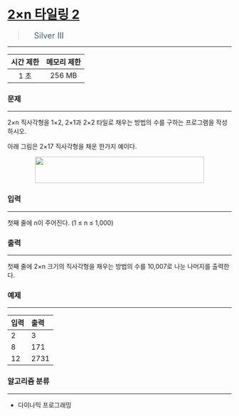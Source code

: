 # [2×n 타일링 2](https://www.acmicpc.net/problem/11727)

> <img src="https://d2gd6pc034wcta.cloudfront.net/tier/8.svg" width="16" heigth="21" style = "vertical-align: middle;"/>&nbsp;<span style="font-size: 18px; color: #435f7a;">Silver III</span>

***

<div align="center">

|시간 제한|메모리 제한|
|:---:|:---:|
|1 초 |256 MB|

</div>

### 문제

***

2×n 직사각형을 1×2, 2×1과 2×2 타일로 채우는 방법의 수를 구하는 프로그램을 작성하시오.

아래 그림은 2×17 직사각형을 채운 한가지 예이다.

<div align="center"><img alt="" src="https://www.acmicpc.net/upload/images/t2n2122.gif" style="height:59px; width:380px"/></div>

### 입력

***

첫째 줄에 n이 주어진다. (1 ≤ n ≤ 1,000)

### 출력

***

첫째 줄에 2×n 크기의 직사각형을 채우는 방법의 수를 10,007로 나눈 나머지를 출력한다.

### 예제

***

|입력|출력|
|:---|:---|
|2|3|
|8|171|
|12|2731|

### 알고리즘 분류

***

* 다이나믹 프로그래밍

